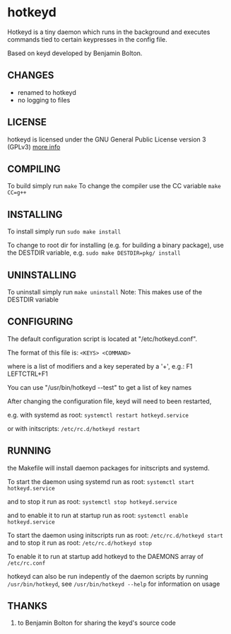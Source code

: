 hotkeyd
===

Hotkeyd is a tiny daemon which runs in the background and 
executes commands tied to certain keypresses in the config file.

Based on keyd developed by Benjamin Bolton.

CHANGES
---
- renamed to hotkeyd
- no logging to files


LICENSE
---
hotkeyd is licensed under the GNU General Public License version 3 (GPLv3)
[more info](http://www.gnu.org/licenses/quick-guide-gplv3.html)


COMPILING
---
To build simply run
    `make`
To change the compiler use the CC variable
    `make CC=g++`


INSTALLING
---
To install simply run
    `sudo make install`

To change to root dir for installing (e.g. for building a binary package),
use the DESTDIR variable, e.g.
    `sudo make DESTDIR=pkg/ install`


UNINSTALLING
---
To uninstall simply run `make uninstall`
Note: This makes use of the DESTDIR variable


CONFIGURING
---
The default configuration script is located at "/etc/hotkeyd.conf".

The format of this file is:
    `<KEYS> <COMMAND>`

where <KEYS> is a list of modifiers and a key seperated by a '+', e.g.:
    F1          <command when F1 pressed>
    LEFTCTRL+F1 <command when Control-F1 pressed>

You can use "/usr/bin/hotkeyd --test" to get a list of key names

After changing the configuration file, keyd will need to been restarted,

e.g. with systemd as root:
    `systemctl restart hotkeyd.service`

or with initscripts:
    `/etc/rc.d/hotkeyd restart`


RUNNING
---
the Makefile will install daemon packages for initscripts and systemd.

To start the daemon using systemd run as root:
    `systemctl start hotkeyd.service`

and to stop it run as root:
    `systemctl stop hotkeyd.service`

and to enable it to run at startup run as root:
    `systemctl enable hotkeyd.service`

To start the daemon using initscripts run as root:
    `/etc/rc.d/hotkeyd start`
and to stop it run as root:
    `/etc/rc.d/hotkeyd stop`

To enable it to run at startup add hotkeyd to the DAEMONS array of `/etc/rc.conf`

hotkeyd can also be run indepently of the daemon scripts by running
`/usr/bin/hotkeyd`, see `/usr/bin/hotkeyd --help` for information on usage

THANKS
---
1. to Benjamin Bolton for sharing the keyd's source code

